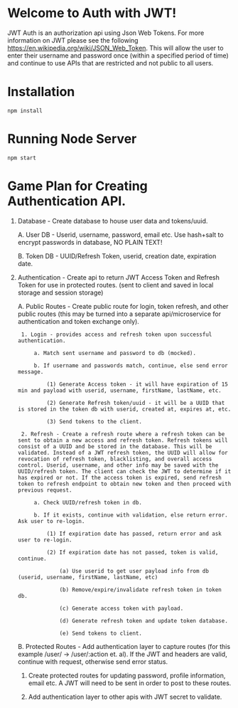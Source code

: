 # Welcome to Auth with JWT!

JWT Auth is an authorization api using Json Web Tokens. For more information on JWT please see the following https://en.wikipedia.org/wiki/JSON_Web_Token. This will allow the user to enter their username and password once (within a specified period of time) and continue to use APIs that are restricted and not public to all users.

# Installation

`npm install`

# Running Node Server

`npm start`

# Game Plan for Creating Authentication API.

 1. Database - Create database to house user data and tokens/uuid.

    A. User DB - Userid, username, password, email etc. Use hash+salt to encrypt passwords in database, NO PLAIN TEXT!

    B. Token DB - UUID/Refresh Token, userid, creation date, expiration date.

2. Authentication - Create api to return JWT Access Token and Refresh Token for use in protected routes. (sent to client and saved in local storage and session storage)
   
   A. Public Routes - Create public route for login, token refresh, and other public routes (this may be turned into a separate api/microservice for authentication and token exchange only).

	    1. Login - provides access and refresh token upon successful authentication.
            
            a. Match sent username and password to db (mocked).
            
            b. If username and passwords match, continue, else send error message.

                (1) Generate Access token - it will have expiration of 15 min and payload with userid, username, firstName, lastName, etc.

                (2) Generate Refresh token/uuid - it will be a UUID that is stored in the token db with userid, created at, expires at, etc.

                (3) Send tokens to the client.
                
        2. Refresh - Create a refresh route where a refresh token can be sent to obtain a new access and refresh token. Refresh tokens will consist of a UUID and be stored in the database. This will be validated. Instead of a JWT refresh token, the UUID will allow for revocation of refresh token, blacklisting, and overall access control. Userid, username, and other info may be saved with the UUID/refresh token. The client can check the JWT to determine if it has expired or not. If the access token is expired, send refresh token to refresh endpoint to obtain new token and then proceed with previous request.

            a. Check UUID/refresh token in db.

            b. If it exists, continue with validation, else return error. Ask user to re-login.

	            (1) If expiration date has passed, return error and ask user to re-login.

                (2) If expiration date has not passed, token is valid, continue.

                    (a) Use userid to get user payload info from db (userid, username, firstName, lastName, etc)

                    (b) Remove/expire/invalidate refresh token in token db.

                    (c) Generate access token with payload.

                    (d) Generate refresh token and update token database.

                    (e) Send tokens to client.
                    
    B. Protected Routes - Add authentication layer to capture routes (for this example /user/ -> /user/:action et. al). If the JWT and headers are valid, continue with request, otherwise send error status.

    1. Create protected routes for updating password, profile information, email etc. A JWT will need to be sent in order to post to these routes.

    2. Add authentication layer to other apis with JWT secret to validate.